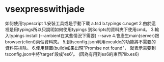 ﻿# vsexpresswithjade

如何使用typescript
1.安裝工具或是手動下載
	a.tsd
	b.typings
	c.nuget
2.由於這裡是用typings所以只說明如何使用typings
  到Scripts的資料夾下使用cmd。
3.輸入typings install <moduleName> (--ambient在某些情況下需要) --save
4.會產生main(server)跟browser(client)兩個資料夾。
5.到tsconfig.json利用exculde的功能將不需要的資料夾排除。
6.使用建置(build)如果出現"Promise not found"，
  就表示需要到tsconfig.json中將'target'設成'es6'。
  (因為有用到es6的東西?lib.es6)